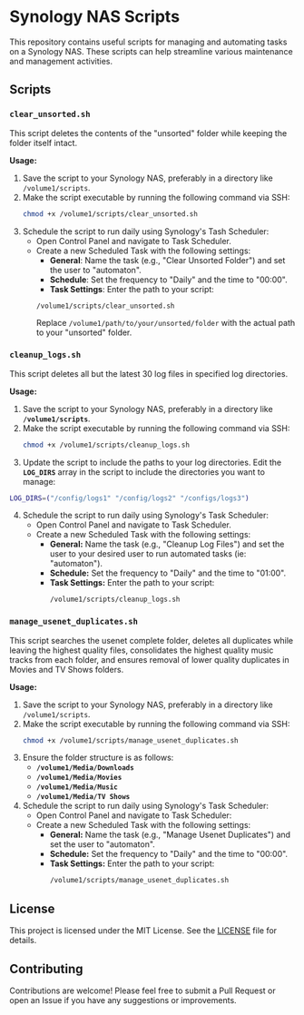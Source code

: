 # Synology NAS Scripts

This repository contains useful scripts for managing and automating tasks on a Synology NAS. These scripts can help streamline various maintenance and management activities.

## Scripts

### `clear_unsorted.sh`

This script deletes the contents of the "unsorted" folder while keeping the folder itself intact.

**Usage:**

1. Save the script to your Synology NAS, preferably in a directory like `/volume1/scripts`.
2. Make the script executable by running the following command via SSH:
   ```bash
   chmod +x /volume1/scripts/clear_unsorted.sh
   ```
3. Schedule the script to run daily using Synology's Tash Scheduler:
   - Open Control Panel and navigate to Task Scheduler.
   - Create a new Scheduled Task with the following settings:
     - **General**: Name the task (e.g., "Clear Unsorted Folder") and set the user to "automaton".
     - **Schedule**: Set the frequency to "Daily" and the time to "00:00".
     - **Task Settings**: Enter the path to your script:
      ```bash
      /volume1/scripts/clear_unsorted.sh
      ```
      Replace `/volume1/path/to/your/unsorted/folder` with the actual path to your "unsorted" folder.

### `cleanup_logs.sh`

This script deletes all but the latest 30 log files in specified log directories.

**Usage:**

1. Save the script to your Synology NAS, preferably in a directory like **`/volume1/scripts`**.
2. Make the script executable by running the following command via SSH:
   ```bash
   chmod +x /volume1/scripts/cleanup_logs.sh
   ```
3. Update the script to include the paths to your log directories. Edit the **`LOG_DIRS`** array in the script to include the directories you want to manage:
  ```bash
  LOG_DIRS=("/config/logs1" "/config/logs2" "/configs/logs3")
  ```
4. Schedule the script to run daily using Synology's Task Scheduler:
   - Open Control Panel and navigate to Task Scheduler.
   - Create a new Scheduled Task with the following settings:
      - **General:** Name the task (e.g., "Cleanup Log Files") and set the user to your desired user to run automated tasks (ie: "automaton").
      - **Schedule:** Set the frequency to "Daily" and the time to "01:00".
      - **Task Settings:** Enter the path to your script:
        ```bash
        /volume1/scripts/cleanup_logs.sh
        ```

### `manage_usenet_duplicates.sh`

This script searches the usenet complete folder, deletes all duplicates while leaving the highest quality files, consolidates the highest quality music tracks from each folder, and ensures removal of lower quality duplicates in Movies and TV Shows folders.

**Usage:**

1. Save the script to your Synology NAS, preferably in a directory like `/volume1/scripts`.
2. Make the script executable by running the following command via SSH:
   ```bash
   chmod +x /volume1/scripts/manage_usenet_duplicates.sh
   ```
3. Ensure the folder structure is as follows:
   - **`/volume1/Media/Downloads`**
   - **`/volume1/Media/Movies`**
   - **`/volume1/Media/Music`**
   - **`/volume1/Media/TV Shows`**
4. Schedule the script to run daily using Synology's Task Scheduler:
   - Open Control Panel and navigate to Task Scheduler:
   - Create a new Scheduled Task with the following settings:
     - **General:** Name the task (e.g., "Manage Usenet Duplicates") and set the user to "automaton".
     - **Schedule:** Set the frequency to "Daily" and the time to "00:00".
     - **Task Settings:** Enter the path to your script:
       ```bash
       /volume1/scripts/manage_usenet_duplicates.sh
       ```

## License

This project is licensed under the MIT License. See the [LICENSE](./LICENSE) file for details.

## Contributing

Contributions are welcome! Please feel free to submit a Pull Request or open an Issue if you have any suggestions or improvements.

